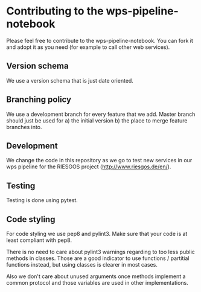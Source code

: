 # Contributing to the wps-pipeline-notebook

Please feel free to contribute to the wps-pipeline-notebook.
You can fork it and adopt it as you need (for example to call other web services).

## Version schema
We use a version schema that is just date oriented.

## Branching policy
We use a development branch for every feature that we add.
Master branch should just be used for
a) the initial version
b) the place to merge feature branches into.

## Development
We change the code in this repository as we go to test new services in our
wps pipeline for the RIESGOS project (http://www.riesgos.de/en/).

## Testing
Testing is done using pytest.

## Code styling

For code styling we use pep8 and pylint3.
Make sure that your code is at least compliant with pep8.

There is no need to care about pylint3 warnings regarding to
too less public methods in classes. Those are a good indicator
to use functions / partitial functions instead, but using classes
is clearer in most cases.

Also we don't care about unused arguments once methods implement a
common protocol and those variables are used in other implementations.

